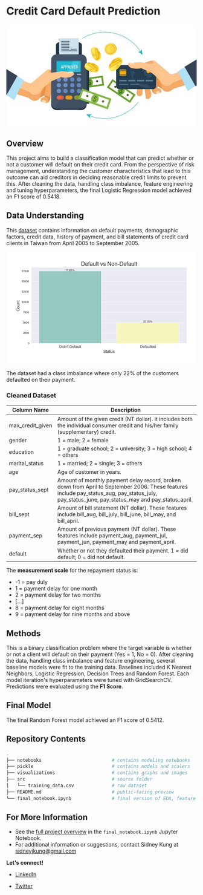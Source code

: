 # Credit Card Default Prediction

![banner](./visualizations/banner.jpg)

## Overview

This project aims to build a classification model that can predict whether or not a customer will default on their credit card. From the perspective of risk management, understanding the customer characteristics that lead to this outcome can aid creditors in deciding reasonable credit limits to prevent this. After cleaning the data, handling class imbalance, feature engineering and tuning hyperparameters, the final Logistic Regression model achieved an F1 score of 0.5418.

## Data Understanding

This [dataset](https://archive.ics.uci.edu/ml/datasets/default+of+credit+card+clients) contains information on default payments, demographic factors, credit data, history of payment, and bill statements of credit card clients in Taiwan from April 2005 to September 2005.

![class](./visualizations/class_imbalance.png)

The dataset had a class imbalance where only 22% of the customers defaulted on their payment.

### Cleaned Dataset

| Column Name | Description |
|-|-|
| max_credit_given | Amount of the given credit (NT dollar). it includes both the individual consumer credit and his/her family (supplementary) credit. |
| gender | 1 = male; 2 = female |
| education | 1 = graduate school; 2 = university; 3 = high school; 4 = others |
| marital_status | 1 = married; 2 = single; 3 = others |
| age | Age of customer in years. |
| pay_status_sept | Amount of monthly payment delay record, broken down from April to September 2006. These features include pay_status_aug, pay_status_july, pay_status_june, pay_status_may and pay_status_april. |
| bill_sept | Amount of bill statement (NT dollar). These features include bill_aug, bill_july, bill_june, bill_may, and bill_april. |
| payment_sep | Amount of previous payment (NT dollar). These features include payment_aug, payment_jul, payment_jun, payment_may and payment_april. |
| default | Whether or not they defaulted their payment. 1 = did default; 0 = did not default. |

The **measurement scale** for the repayment status is: 
- -1 = pay duly
- 1 = payment delay for one month
- 2 = payment delay for two months 
- [...]
- 8 = payment delay for eight months
- 9 = payment delay for nine months and above

## Methods

This is a binary classification problem where the target variable is whether or not a client will default on their payment (Yes = 1, No = 0). After cleaning the data, handling class imbalance and feature engineering, several baseline models were fit to the training data. Baselines included K Nearest Neighbors, Logistic Regression, Decision Trees and Random Forest. Each model iteration's hyperparameters were tuned with GridSearchCV. Predictions were evaluated using the **F1 Score**.

## Final Model 

The final Random Forest model achieved an F1 score of 0.5412.

## Repository Contents
```bash
.
├── notebooks                          # contains modeling notebooks
├── pickle                             # contains models and scalers
├── visualizations                     # contains graphs and images
├── src                                # source folder
│   └── training_data.csv              # raw dataset
├── README.md                          # public-facing preview
└── final_notebook.ipynb               # final version of EDA, feature engineering and modeling process


```

## For More Information
- See the [full project overview](https://github.com/sidneykung/cc_default_prediction/blob/master/final_notebook.ipynb) in the `final_notebook.ipynb` Jupyter Notebook.
- For additional information or suggestions, contact Sidney Kung at [sidneyjkung@gmail.com](mailto:sidneyjkung@gmail.com)

**Let's connect!**

- [LinkedIn](https://www.linkedin.com/in/sidneykung/)

- [Twitter](https://twitter.com/sidney_k98)
